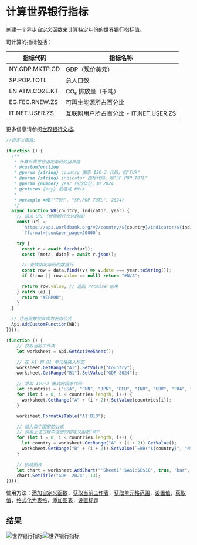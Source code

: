 # 计算世界银行指标

创建一个[异步自定义函数](/docs/plugin-and-macros/macros/adding-custom-functions.md#asynchronous-functions)来计算特定年份的世界银行指标值。

可计算的指标包括：

| 指标代码 | 指标名称                   |
|----------------|-----------------------------------|
| NY.GDP.MKTP.CD | GDP（现价美元）                 |
| SP.POP.TOTL    | 总人口数                  |
| EN.ATM.CO2E.KT | CO₂ 排放量（千吨）                |
| EG.FEC.RNEW.ZS | 可再生能源所占百分比                |
| IT.NET.USER.ZS | 互联网用户所占百分比 - IT.NET.USER.ZS |

更多信息请参阅[世界银行文档](https://data.worldbank.org/indicator)。

<!-- 此代码片段以截图展示。 -->

<!-- eslint-skip -->

```ts
//自定义函数:

(function () {
  /**
   * 计算世界银行指定年份的指标值
   * @customfunction
   * @param {string} country 国家 ISO-3 代码，如"TUR"
   * @param {string} indicator 指标代码，如"SP.POP.TOTL"
   * @param {number} year 四位年份，如 2024
   * @returns {any} 数值或 #N/A.
   *
   * @example =WB("TUR", "SP.POP.TOTL", 2024)
   */
  async function WB(country, indicator, year) {
    // 请求 URL（世界银行允许跨域）
    const url =
      `https://api.worldbank.org/v2/country/${country}/indicator/${indicator}` +
      `?format=json&per_page=20000`;

    try {
      const r = await fetch(url);
      const [meta, data] = await r.json();

      // 查找指定年份的数据行
      const row = data.find((v) => v.date === year.toString());
      if (!row || row.value == null) return "#N/A";

      return row.value; // 返回 Promise 结果
    } catch (e) {
      return "#ERROR";
    }
  }

  // 注册函数使其成为表格公式
  Api.AddCustomFunction(WB);
})();

(function () {
    // 获取当前工作表
    let worksheet = Api.GetActiveSheet();

    // 在 A1 和 B1 单元格插入标签
    worksheet.GetRange("A1").SetValue("Country");
    worksheet.GetRange("B1").SetValue("GDP 2024");

    // 添加 ISO-3 格式的国家代码
    let countries = ["USA", "CHN", "JPN", "DEU", "IND", "GBR", "FRA", "ITA", "CAN"];
    for (let i = 0; i < countries.length; i++) {
      worksheet.GetRange("A" + (i + 2)).SetValue(countries[i]);
    }

    worksheet.FormatAsTable("A1:B10");

    // 插入每个国家的公式
    // 调用上述过程中注册的自定义函数‘WB’
    for (let i = 0; i < countries.length; i++) {
      let country = worksheet.GetRange("A" + (i + 2)).GetValue();
      worksheet.GetRange("B" + (i + 2)).SetValue(`=WB("${country}", "NY.GDP.MKTP.CD", 2024)`);
    }

    // 创建图表
    let chart = worksheet.AddChart("'Sheet1'!$A$1:$B$10", true, "bar", 2, 100 * 36000, 60 * 36000, 0, 0, 10, 0);
    chart.SetTitle("GDP  2024", 13);
})();
```

使用方法：[添加自定义函数](/docs/office-api/usage-api/spreadsheet-api/Api/Methods/AddCustomFunction.md)，[获取当前工作表](/docs/office-api/usage-api/spreadsheet-api/Api/Methods/GetActiveSheet.md)，[获取单元格范围](/docs/office-api/usage-api/spreadsheet-api/ApiWorksheet/Methods/GetRange.md)，[设置值](/docs/office-api/usage-api/spreadsheet-api/ApiRange/Methods/SetValue.md)，[获取值](/docs/office-api/usage-api/spreadsheet-api/ApiRange/Methods/GetValue.md)，[格式化为表格](/docs/office-api/usage-api/spreadsheet-api/ApiWorksheet/Methods/FormatAsTable.md)，[添加图表](/docs/office-api/usage-api/spreadsheet-api/ApiWorksheet/Methods/AddChart.md)，[设置标题](/docs/office-api/usage-api/spreadsheet-api/ApiChart/Methods/SetTitle.md)

## 结果

<!-- imgpath -->

![世界银行指标](/assets/images/plugins/world-bank-indicator.png#gh-light-mode-only)![世界银行指标](/assets/images/plugins/world-bank-indicator.dark.png#gh-dark-mode-only)
